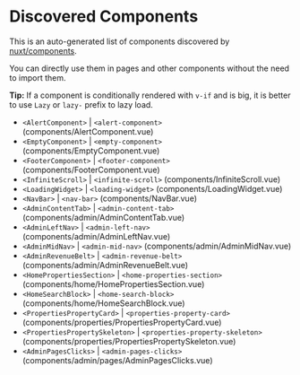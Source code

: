 # Discovered Components

This is an auto-generated list of components discovered by [nuxt/components](https://github.com/nuxt/components).

You can directly use them in pages and other components without the need to import them.

**Tip:** If a component is conditionally rendered with `v-if` and is big, it is better to use `Lazy` or `lazy-` prefix to lazy load.

- `<AlertComponent>` | `<alert-component>` (components/AlertComponent.vue)
- `<EmptyComponent>` | `<empty-component>` (components/EmptyComponent.vue)
- `<FooterComponent>` | `<footer-component>` (components/FooterComponent.vue)
- `<InfiniteScroll>` | `<infinite-scroll>` (components/InfiniteScroll.vue)
- `<LoadingWidget>` | `<loading-widget>` (components/LoadingWidget.vue)
- `<NavBar>` | `<nav-bar>` (components/NavBar.vue)
- `<AdminContentTab>` | `<admin-content-tab>` (components/admin/AdminContentTab.vue)
- `<AdminLeftNav>` | `<admin-left-nav>` (components/admin/AdminLeftNav.vue)
- `<AdminMidNav>` | `<admin-mid-nav>` (components/admin/AdminMidNav.vue)
- `<AdminRevenueBelt>` | `<admin-revenue-belt>` (components/admin/AdminRevenueBelt.vue)
- `<HomePropertiesSection>` | `<home-properties-section>` (components/home/HomePropertiesSection.vue)
- `<HomeSearchBlock>` | `<home-search-block>` (components/home/HomeSearchBlock.vue)
- `<PropertiesPropertyCard>` | `<properties-property-card>` (components/properties/PropertiesPropertyCard.vue)
- `<PropertiesPropertySkeleton>` | `<properties-property-skeleton>` (components/properties/PropertiesPropertySkeleton.vue)
- `<AdminPagesClicks>` | `<admin-pages-clicks>` (components/admin/pages/AdminPagesClicks.vue)
